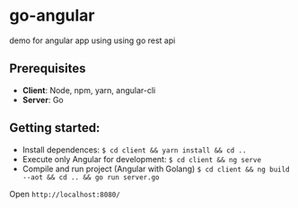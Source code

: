 # go-angular
demo for angular app using using go rest api

## Prerequisites ##

* **Client**: Node, npm, yarn, angular-cli
* **Server**: Go

## Getting started: ##

* Install dependences:  `$ cd client && yarn install && cd ..`
* Execute only Angular for development: `$ cd client && ng serve`
* Compile and run project (Angular with Golang) `$ cd client && ng build --aot && cd .. && go run server.go`

Open `http://localhost:8080/`
